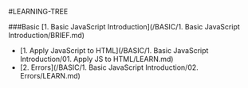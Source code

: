 #LEARNING-TREE

###Basic
[1. Basic JavaScript Introduction](/BASIC/1. Basic JavaScript Introduction/BRIEF.md)
- [1. Apply JavaScript to HTML](/BASIC/1. Basic JavaScript Introduction/01. Apply JS to HTML/LEARN.md)
- [2. Errors](/BASIC/1. Basic JavaScript Introduction/02. Errors/LEARN.md)